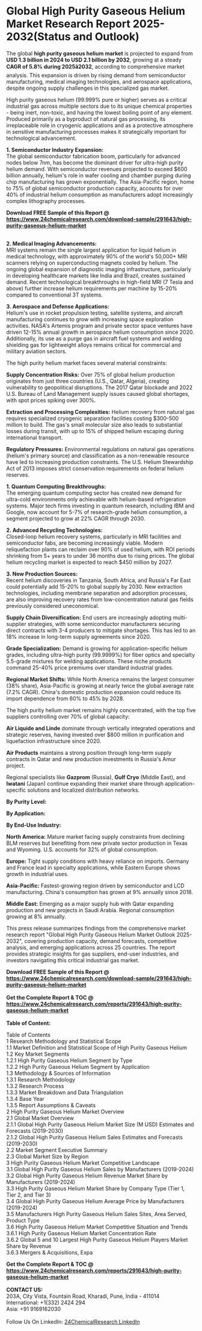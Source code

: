 <h1>Global High Purity Gaseous Helium Market Research Report 2025-2032(Status and Outlook)</h1><p>The global <strong>high purity gaseous helium market</strong> is projected to expand from <strong>USD 1.3 billion in 2024 to USD 2.1 billion by 2032</strong>, growing at a steady <strong>CAGR of 5.8% during 2025â2032</strong>, according to comprehensive market analysis. This expansion is driven by rising demand from semiconductor manufacturing, medical imaging technologies, and aerospace applications, despite ongoing supply challenges in this specialized gas market.</p><p>High purity gaseous helium (99.999% pure or higher) serves as a critical industrial gas across multiple sectors due to its unique chemical properties - being inert, non-toxic, and having the lowest boiling point of any element. Produced primarily as a byproduct of natural gas processing, its irreplaceable role in cryogenic applications and as a protective atmosphere in sensitive manufacturing processes makes it strategically important for technological advancement.</p><p><strong>1. Semiconductor Industry Expansion:</strong><br>
The global semiconductor fabrication boom, particularly for advanced nodes below 7nm, has become the dominant driver for ultra-high purity helium demand. With semiconductor revenues projected to exceed $600 billion annually, helium's role in wafer cooling and chamber purging during chip manufacturing has grown exponentially. The Asia-Pacific region, home to 75% of global semiconductor production capacity, accounts for over 40% of industrial helium consumption as manufacturers adopt increasingly complex lithography processes.</p><div><b>Download FREE Sample of this Report @ 
            <a href="https://www.24chemicalresearch.com/download-sample/291643/high-purity-gaseous-helium-market">
            https://www.24chemicalresearch.com/download-sample/291643/high-purity-gaseous-helium-market</a></b></div><br><p><strong>2. Medical Imaging Advancements:</strong><br>
MRI systems remain the single largest application for liquid helium in medical technology, with approximately 90% of the world's 50,000+ MRI scanners relying on superconducting magnets cooled by helium. The ongoing global expansion of diagnostic imaging infrastructure, particularly in developing healthcare markets like India and Brazil, creates sustained demand. Recent technological breakthroughs in high-field MRI (7 Tesla and above) further increase helium requirements per machine by 15-20% compared to conventional 3T systems.</p><p><strong>3. Aerospace and Defense Applications:</strong><br>
Helium's use in rocket propulsion testing, satellite systems, and aircraft manufacturing continues to grow with increasing space exploration activities. NASA's Artemis program and private sector space ventures have driven 12-15% annual growth in aerospace helium consumption since 2020. Additionally, its use as a purge gas in aircraft fuel systems and welding shielding gas for lightweight alloys remains critical for commercial and military aviation sectors.</p><p>The high purity helium market faces several material constraints:</p><p><strong>Supply Concentration Risks:</strong> Over 75% of global helium production originates from just three countries (U.S., Qatar, Algeria), creating vulnerability to geopolitical disruptions. The 2017 Qatar blockade and 2022 U.S. Bureau of Land Management supply issues caused global shortages, with spot prices spiking over 300%.</p><p><strong>Extraction and Processing Complexities:</strong> Helium recovery from natural gas requires specialized cryogenic separation facilities costing $300-500 million to build. The gas's small molecular size also leads to substantial losses during transit, with up to 15% of shipped helium escaping during international transport.</p><p><strong>Regulatory Pressures:</strong> Environmental regulations on natural gas operations (helium's primary source) and classification as a non-renewable resource have led to increasing production constraints. The U.S. Helium Stewardship Act of 2013 imposes strict conservation requirements on federal helium reserves.</p><p><strong>1. Quantum Computing Breakthroughs:</strong><br>
The emerging quantum computing sector has created new demand for ultra-cold environments only achievable with helium-based refrigeration systems. Major tech firms investing in quantum research, including IBM and Google, now account for 5-7% of research-grade helium consumption, a segment projected to grow at 22% CAGR through 2030.</p><p><strong>2. Advanced Recycling Technologies:</strong><br>
Closed-loop helium recovery systems, particularly in MRI facilities and semiconductor fabs, are becoming increasingly viable. Modern reliquefaction plants can reclaim over 90% of used helium, with ROI periods shrinking from 5+ years to under 36 months due to rising prices. The global helium recycling market is expected to reach $450 million by 2027.</p><p><strong>3. New Production Sources:</strong><br>
Recent helium discoveries in Tanzania, South Africa, and Russia's Far East could potentially add 15-20% to global supply by 2030. New extraction technologies, including membrane separation and adsorption processes, are also improving recovery rates from low-concentration natural gas fields previously considered uneconomical.</p><p><strong>Supply Chain Diversification:</strong> End users are increasingly adopting multi-supplier strategies, with some semiconductor manufacturers securing direct contracts with 3-4 producers to mitigate shortages. This has led to an 18% increase in long-term supply agreements since 2020.</p><p><strong>Grade Specialization:</strong> Demand is growing for application-specific helium grades, including ultra-high purity (99.9999%) for fiber optics and specialty 5.5-grade mixtures for welding applications. These niche products command 25-40% price premiums over standard industrial grades.</p><p><strong>Regional Market Shifts:</strong> While North America remains the largest consumer (38% share), Asia-Pacific is growing at nearly twice the global average rate (7.2% CAGR). China's domestic production expansion could reduce its import dependence from 60% to 45% by 2028.</p><p>The high purity helium market remains highly concentrated, with the top five suppliers controlling over 70% of global capacity:</p><p><strong>Air Liquide and Linde</strong> dominate through vertically integrated operations and strategic reserves, having invested over $800 million in purification and liquefaction infrastructure since 2020.</p><p><strong>Air Products</strong> maintains a strong position through long-term supply contracts in Qatar and new production investments in Russia's Amur project.</p><p>Regional specialists like <strong>Gazprom</strong> (Russia), <strong>Gulf Cryo</strong> (Middle East), and <strong>Iwatani</strong> (Japan) continue expanding their market share through application-specific solutions and localized distribution networks.</p><p><strong>By Purity Level:</strong></p><p><strong>By Application:</strong></p><p><strong>By End-Use Industry:</strong></p><p><strong>North America:</strong> Mature market facing supply constraints from declining BLM reserves but benefiting from new private sector production in Texas and Wyoming. U.S. accounts for 32% of global consumption.</p><p><strong>Europe:</strong> Tight supply conditions with heavy reliance on imports. Germany and France lead in specialty applications, while Eastern Europe shows growth in industrial uses.</p><p><strong>Asia-Pacific:</strong> Fastest-growing region driven by semiconductor and LCD manufacturing. China's consumption has grown at 9% annually since 2018.</p><p><strong>Middle East:</strong> Emerging as a major supply hub with Qatar expanding production and new projects in Saudi Arabia. Regional consumption growing at 8% annually.</p><p>This press release summarizes findings from the comprehensive market research report "Global High Purity Gaseous Helium Market Outlook 2025-2032", covering production capacity, demand forecasts, competitive analysis, and emerging applications across 25 countries. The report provides strategic insights for gas suppliers, end-user industries, and investors navigating this critical industrial gas market.</p><div><b>Download FREE Sample of this Report @ 
            <a href="https://www.24chemicalresearch.com/download-sample/291643/high-purity-gaseous-helium-market">
            https://www.24chemicalresearch.com/download-sample/291643/high-purity-gaseous-helium-market</a></b></div><br><div><b>Get the Complete Report & TOC @ 
            <a href="https://www.24chemicalresearch.com/reports/291643/high-purity-gaseous-helium-market">
            https://www.24chemicalresearch.com/reports/291643/high-purity-gaseous-helium-market</a></b></div><br>
            <b>Table of Content:</b><p>Table of Contents<br />
1 Research Methodology and Statistical Scope<br />
1.1 Market Definition and Statistical Scope of High Purity Gaseous Helium<br />
1.2 Key Market Segments<br />
1.2.1 High Purity Gaseous Helium Segment by Type<br />
1.2.2 High Purity Gaseous Helium Segment by Application<br />
1.3 Methodology & Sources of Information<br />
1.3.1 Research Methodology<br />
1.3.2 Research Process<br />
1.3.3 Market Breakdown and Data Triangulation<br />
1.3.4 Base Year<br />
1.3.5 Report Assumptions & Caveats<br />
2 High Purity Gaseous Helium Market Overview<br />
2.1 Global Market Overview<br />
2.1.1 Global High Purity Gaseous Helium Market Size (M USD) Estimates and Forecasts (2019-2030)<br />
2.1.2 Global High Purity Gaseous Helium Sales Estimates and Forecasts (2019-2030)<br />
2.2 Market Segment Executive Summary<br />
2.3 Global Market Size by Region<br />
3 High Purity Gaseous Helium Market Competitive Landscape<br />
3.1 Global High Purity Gaseous Helium Sales by Manufacturers (2019-2024)<br />
3.2 Global High Purity Gaseous Helium Revenue Market Share by Manufacturers (2019-2024)<br />
3.3 High Purity Gaseous Helium Market Share by Company Type (Tier 1, Tier 2, and Tier 3)<br />
3.4 Global High Purity Gaseous Helium Average Price by Manufacturers (2019-2024)<br />
3.5 Manufacturers High Purity Gaseous Helium Sales Sites, Area Served, Product Type<br />
3.6 High Purity Gaseous Helium Market Competitive Situation and Trends<br />
3.6.1 High Purity Gaseous Helium Market Concentration Rate<br />
3.6.2 Global 5 and 10 Largest High Purity Gaseous Helium Players Market Share by Revenue<br />
3.6.3 Mergers & Acquisitions, Expa</p><div><b>Get the Complete Report & TOC @ 
            <a href="https://www.24chemicalresearch.com/reports/291643/high-purity-gaseous-helium-market">
            https://www.24chemicalresearch.com/reports/291643/high-purity-gaseous-helium-market</a></b></div><br><b>CONTACT US:</b><br>
            203A, City Vista, Fountain Road, Kharadi, Pune, India - 411014<br>
            International: +1(332) 2424 294<br>
            Asia: +91 9169162030 <br><br>
            Follow Us On LinkedIn: <a href="https://www.linkedin.com/company/24chemicalresearch/">24ChemicalResearch LinkedIn</a>